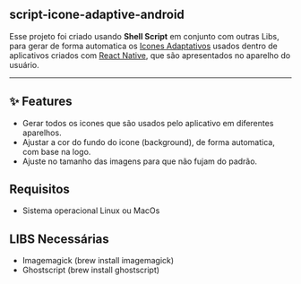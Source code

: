 ## script-icone-adaptive-android

Esse projeto foi criado usando **Shell Script** em conjunto com outras Libs, para gerar de forma automatica os <a href="https://developer.android.com/develop/ui/views/launch/icon_design_adaptive?hl=pt-br" target="_blank">Icones Adaptativos</a> usados dentro de aplicativos criados com <a href="https://reactnative.dev/" target="_blank">React Native</a>, que são apresentados no aparelho do usuário.<br/>

<hr/>

## ✨ Features

- Gerar todos os icones que são usados pelo aplicativo em diferentes aparelhos.
- Ajustar a cor do fundo do icone (background), de forma automatica, com base na logo.
- Ajuste no tamanho das imagens para que não fujam do padrão.

## Requisitos

- Sistema operacional Linux ou MacOs

## LIBS Necessárias
- Imagemagick (brew install imagemagick)
- Ghostscript (brew install ghostscript)
